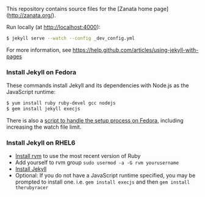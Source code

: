 This repository contains source files for the [Zanata home page] (http://zanata.org/).

Run locally (at [http://localhost:4000](http://localhost:4000)):
```bash
$ jekyll serve --watch --config _dev_config.yml
```

For more information, see https://help.github.com/articles/using-jekyll-with-pages


### Install Jekyll on Fedora

These commands install Jekyll and its dependencies with Node.js as the JavaScript runtime:

```bash
$ yum install ruby ruby-devel gcc nodejs
$ gem install jekyll execjs
```

There is also a [script to handle the setup process on Fedora](https://raw.githubusercontent.com/davidmason/fedora-setup-scripts/master/scripts/zanata/fedora-setup-zanata-website-prepare-jekyll), including increasing the watch file limit.

### Install Jekyll on RHEL6
- [Install rvm](http://tecadmin.net/install-ruby-2-1-on-centos-rhel/) to use the most recent version of Ruby
- Add yourself to rvm group `sudo usermod -a -G rvm yourusername`
- [Install Jekyll](https://help.github.com/articles/using-jekyll-with-pages#installing-jekyll)
- Optional: If you do not have a JavaScript runtime specified, you may be prompted to install one. i.e. `gem install execjs` and then `gem install therubyracer`
